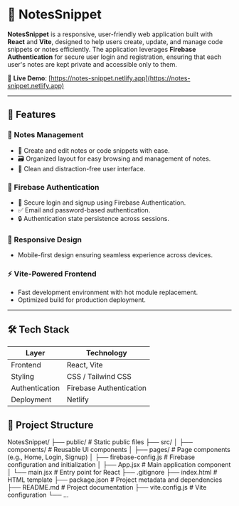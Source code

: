 # 📘 NotesSnippet

**NotesSnippet** is a responsive, user-friendly web application built with **React** and **Vite**, designed to help users create, update, and manage code snippets or notes efficiently. The application leverages **Firebase Authentication** for secure user login and registration, ensuring that each user's notes are kept private and accessible only to them.

🔗 **Live Demo**: [https://notes-snippet.netlify.app](https://notes-snippet.netlify.app)

---

## 🚀 Features

### 🧾 Notes Management
- 📝 Create and edit notes or code snippets with ease.
- 🗃️ Organized layout for easy browsing and management of notes.
- 🧹 Clean and distraction-free user interface.

### 🔐 Firebase Authentication
- 🔑 Secure login and signup using Firebase Authentication.
- ✅ Email and password-based authentication.
- 🔒 Authentication state persistence across sessions.

### 📱 Responsive Design
- Mobile-first design ensuring seamless experience across devices.

### ⚡ Vite-Powered Frontend
- Fast development environment with hot module replacement.
- Optimized build for production deployment.

---

## 🛠️ Tech Stack

| Layer       | Technology               |
|-------------|---------------------------|
| Frontend    | React, Vite               |
| Styling     | CSS / Tailwind CSS        |
| Authentication | Firebase Authentication |
| Deployment  | Netlify                   |


## 📁 Project Structure

NotesSnippet/
├── public/ # Static public files
├── src/
│ ├── components/ # Reusable UI components
│ ├── pages/ # Page components (e.g., Home, Login, Signup)
│ ├── firebase-config.js # Firebase configuration and initialization
│ ├── App.jsx # Main application component
│ └── main.jsx # Entry point for React
├── .gitignore
├── index.html # HTML template
├── package.json # Project metadata and dependencies
├── README.md # Project documentation
├── vite.config.js # Vite configuration
└── ...
